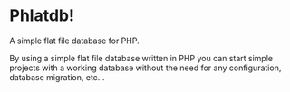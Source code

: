 Phlatdb!
===================

A simple flat file database for PHP.

By using a simple flat file database written in PHP you can start simple projects with a working database without the need for any configuration, database migration, etc...
